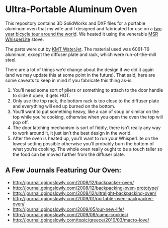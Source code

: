 # Ultra-Portable Aluminum Oven

This repository contains 3D SolidWorks and DXF files for a portable aluminum oven that my wife and I designed and fabricated for use on a [two year bicycle tour around the world](http://www.goingslowly.com/).  We heated it using the venerable [MSR WhisperLite](http://cascadedesigns.com/msr/stoves/simple-cooking/whisperlite-international-2012/product) stove.

The parts were cut by [KMT WaterJet](http://www.kmtwaterjet.com/).  The material used was 6061-T6 aluminum, except the diffuser plate and rack, which were run-of-the-mill steel.

There are a lot of things we’d change about the design if we did it again (and we may update this at some point in the future).  That said, here are some caveats to keep in mind if you fabricate this thing as-is:

1. You’ll need some sort of pliers or something to attach to the door handle to slide it open, it gets HOT.
2. Only use the top rack, the bottom rack is too close to the diffuser plate and everything will end up burned on the bottom.
3. You’ll want to put something heavy, like a can of soup or similar on the top while you’re cooking, otherwise when you open the oven the top will pop off.
4. The door latching mechanism is sort of fiddly, there isn’t really any way to work around it, it just isn’t the best design in the world.
5. After the oven is heated up, you’ll want to run your WhisperLite on the lowest setting possible otherwise you’ll probably burn the bottom of what you’re cooking.  The whole oven really ought to be a touch taller so the food can be moved further from the diffuser plate.

## A Few Journals Featuring Our Oven:
* http://journal.goingslowly.com/2008/12/backpacker-oven/
* http://journal.goingslowly.com/2008/12/backpacking-oven-prototype/
* http://journal.goingslowly.com/2008/12/ultralight-backpacking-oven/
* http://journal.goingslowly.com/2009/01/portable-oven-backpacker-oven/
* http://journal.goingslowly.com/2009/05/our-new-life/
* http://journal.goingslowly.com/2009/08/camp-cookies/
* http://journal.goingslowly.com/topic/greece/2010/03/macro-love/
